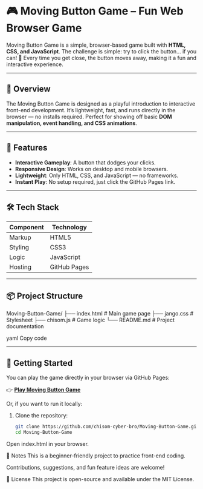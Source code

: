 # 🎮 Moving Button Game – Fun Web Browser Game  

Moving Button Game is a simple, browser-based game built with **HTML, CSS, and JavaScript**. The challenge is simple: try to click the button… if you can! 👀 Every time you get close, the button moves away, making it a fun and interactive experience.  

---

## 🚀 Overview  
The Moving Button Game is designed as a playful introduction to interactive front-end development. It’s lightweight, fast, and runs directly in the browser — no installs required. Perfect for showing off basic **DOM manipulation, event handling, and CSS animations**.  

---

## 🎯 Features  
- **Interactive Gameplay**: A button that dodges your clicks.  
- **Responsive Design**: Works on desktop and mobile browsers.  
- **Lightweight**: Only HTML, CSS, and JavaScript — no frameworks.  
- **Instant Play**: No setup required, just click the GitHub Pages link.  

---

## 🛠️ Tech Stack  
| Component | Technology |  
|-----------|------------|  
| Markup    | HTML5 |  
| Styling   | CSS3 |  
| Logic     | JavaScript |  
| Hosting   | GitHub Pages |  

---

## 📦 Project Structure  
Moving-Button-Game/
├── index.html # Main game page
├── jango.css # Stylesheet
├── chisom.js # Game logic
└── README.md # Project documentation

yaml
Copy code

---

## 🧭 Getting Started  

You can play the game directly in your browser via GitHub Pages:  

👉 **[Play Moving Button Game](https://chisom-cyber-bro.github.io/Moving-Button-Game/)**  

Or, if you want to run it locally:  

1. Clone the repository:  
   ```bash
   git clone https://github.com/chisom-cyber-bro/Moving-Button-Game.git
   cd Moving-Button-Game
Open index.html in your browser.

📌 Notes
This is a beginner-friendly project to practice front-end coding.

Contributions, suggestions, and fun feature ideas are welcome!

📄 License
This project is open-source and available under the MIT License.











